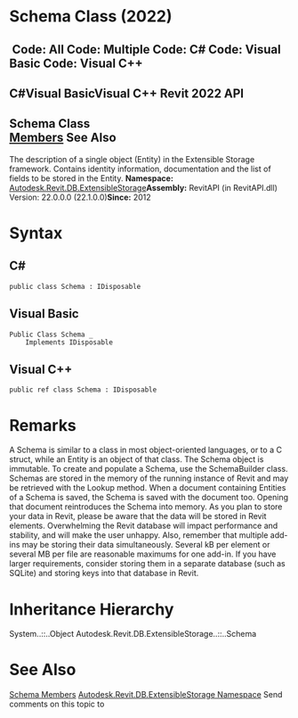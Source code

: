 # Schema Class (2022)

﻿
 Code: All Code: Multiple Code: C# Code: Visual Basic Code: Visual C++   
---  
C#Visual BasicVisual C++
Revit 2022 API  
---  
Schema Class  
[Members](a90c962a-f9ae-475f-b66c-49dc57771aee.md "Schema Members") See Also  
---  
The description of a single object (Entity) in the Extensible Storage framework. Contains identity information, documentation and the list of fields to be stored in the Entity. 
**Namespace:** [Autodesk.Revit.DB.ExtensibleStorage](79486a74-376c-9555-c873-45d5a750f051.md "Autodesk.Revit.DB.ExtensibleStorage Namespace")**Assembly:** RevitAPI (in RevitAPI.dll) Version: 22.0.0.0 (22.1.0.0)**Since:** 2012 
# Syntax
C#  
---  
```text
public class Schema : IDisposable
```
  
Visual Basic  
---  
```text
Public Class Schema _
	Implements IDisposable
```
  
Visual C++  
---  
```text
public ref class Schema : IDisposable
```
  
# Remarks
A Schema is similar to a class in most object-oriented languages, or to a C struct, while an Entity is an object of that class. The Schema object is immutable. To create and populate a Schema, use the SchemaBuilder class. Schemas are stored in the memory of the running instance of Revit and may be retrieved with the Lookup method. When a document containing Entities of a Schema is saved, the Schema is saved with the document too. Opening that document reintroduces the Schema into memory. As you plan to store your data in Revit, please be aware that the data will be stored in Revit elements. Overwhelming the Revit database will impact performance and stability, and will make the user unhappy. Also, remember that multiple add-ins may be storing their data simultaneously. Several kB per element or several MB per file are reasonable maximums for one add-in. If you have larger requirements, consider storing them in a separate database (such as SQLite) and storing keys into that database in Revit. 
# Inheritance Hierarchy
System..::..Object Autodesk.Revit.DB.ExtensibleStorage..::..Schema
# See Also
[Schema Members](a90c962a-f9ae-475f-b66c-49dc57771aee.md "Schema Members")
[Autodesk.Revit.DB.ExtensibleStorage Namespace](79486a74-376c-9555-c873-45d5a750f051.md "Autodesk.Revit.DB.ExtensibleStorage Namespace")
Send comments on this topic to 